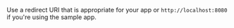 Use a redirect URI that is appropriate for your app or `http://localhost:8080` if you're using the sample app.